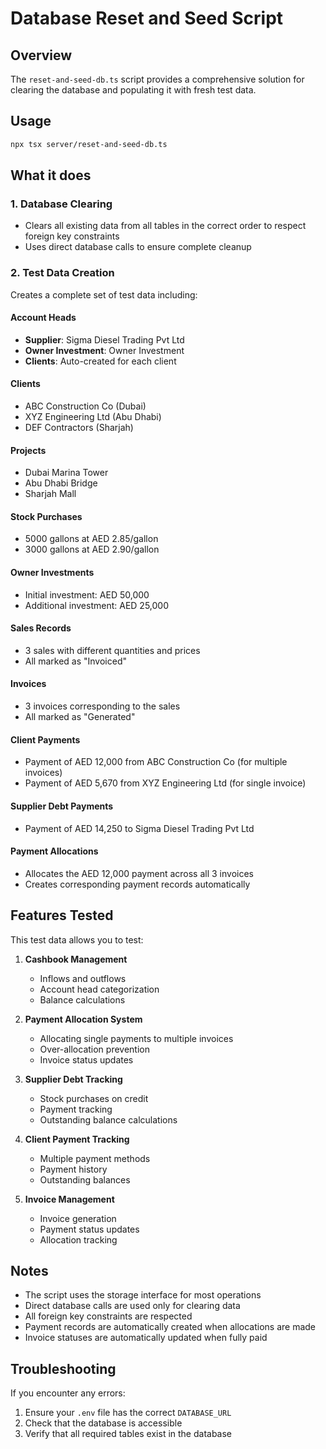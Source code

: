 # Database Reset and Seed Script

## Overview
The `reset-and-seed-db.ts` script provides a comprehensive solution for clearing the database and populating it with fresh test data.

## Usage
```bash
npx tsx server/reset-and-seed-db.ts
```

## What it does

### 1. Database Clearing
- Clears all existing data from all tables in the correct order to respect foreign key constraints
- Uses direct database calls to ensure complete cleanup

### 2. Test Data Creation
Creates a complete set of test data including:

#### Account Heads
- **Supplier**: Sigma Diesel Trading Pvt Ltd
- **Owner Investment**: Owner Investment
- **Clients**: Auto-created for each client

#### Clients
- ABC Construction Co (Dubai)
- XYZ Engineering Ltd (Abu Dhabi)
- DEF Contractors (Sharjah)

#### Projects
- Dubai Marina Tower
- Abu Dhabi Bridge
- Sharjah Mall

#### Stock Purchases
- 5000 gallons at AED 2.85/gallon
- 3000 gallons at AED 2.90/gallon

#### Owner Investments
- Initial investment: AED 50,000
- Additional investment: AED 25,000

#### Sales Records
- 3 sales with different quantities and prices
- All marked as "Invoiced"

#### Invoices
- 3 invoices corresponding to the sales
- All marked as "Generated"

#### Client Payments
- Payment of AED 12,000 from ABC Construction Co (for multiple invoices)
- Payment of AED 5,670 from XYZ Engineering Ltd (for single invoice)

#### Supplier Debt Payments
- Payment of AED 14,250 to Sigma Diesel Trading Pvt Ltd

#### Payment Allocations
- Allocates the AED 12,000 payment across all 3 invoices
- Creates corresponding payment records automatically

## Features Tested
This test data allows you to test:

1. **Cashbook Management**
   - Inflows and outflows
   - Account head categorization
   - Balance calculations

2. **Payment Allocation System**
   - Allocating single payments to multiple invoices
   - Over-allocation prevention
   - Invoice status updates

3. **Supplier Debt Tracking**
   - Stock purchases on credit
   - Payment tracking
   - Outstanding balance calculations

4. **Client Payment Tracking**
   - Multiple payment methods
   - Payment history
   - Outstanding balances

5. **Invoice Management**
   - Invoice generation
   - Payment status updates
   - Allocation tracking

## Notes
- The script uses the storage interface for most operations
- Direct database calls are used only for clearing data
- All foreign key constraints are respected
- Payment records are automatically created when allocations are made
- Invoice statuses are automatically updated when fully paid

## Troubleshooting
If you encounter any errors:
1. Ensure your `.env` file has the correct `DATABASE_URL`
2. Check that the database is accessible
3. Verify that all required tables exist in the database 
